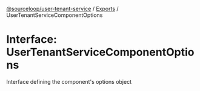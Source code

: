 [@sourceloop/user-tenant-service](../README.md) / [Exports](../modules.md) / UserTenantServiceComponentOptions

# Interface: UserTenantServiceComponentOptions

Interface defining the component's options object
